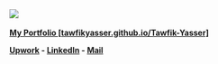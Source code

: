 <!--<p align="center">
  <img  src="https://github.com/TawfikYasser/TawfikYasser/blob/master/P_Header.gif">
  <img  src="https://github.com/TawfikYasser/TawfikYasser/blob/master/P_About_v2.gif">    
  <img  src="https://github.com/TawfikYasser/TawfikYasser/blob/master/P_BeforeProjects.gif"> 
  <img  src="https://github.com/TawfikYasser/TawfikYasser/blob/master/P_P1_V2.gif">    
 

  <!--
  ```python
        Tawfikd Yasser = { 'Skills' : [SQL - ETL - DWH - Hadoop - Talend - Python - Java - Shell - Git - RESTful API] }
 [LinkedIn](https://www.linkedin.com/in/tawfikyasser) +| [Mail](mailto:tawfekyassertawfek@gmail.com)
  ```   </p>-->

<img  src="https://github.com/TawfikYasser/TawfikYasser/blob/master/githubintro.gif">   


<p><a href="https://tawfikyasser.github.io/Tawfik-Yasser/" target="_blank"><strong>My Portfolio [tawfikyasser.github.io/Tawfik-Yasser]</strong></a></p>

**[Upwork](https://www.upwork.com/freelancers/~0153b17a33b0226c96) - [LinkedIn](https://www.linkedin.com/in/tawfikyasser/) - [Mail](mailto:tawfekyassertawfek@gmail.com)**

